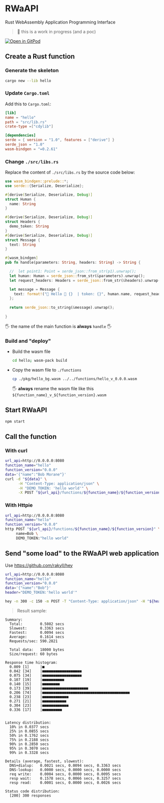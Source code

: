 # RWaAPI
Rust WebAssembly Application Programming Interface

> 🚧 this is a work in progress (and a poc)

[![Open in GitPod](https://gitpod.io/button/open-in-gitpod.svg)](https://gitpod.io/#https://github.com/k33g/rwaapi)

## Create a Rust function

### Generate the skeleton

```bash
cargo new --lib hello
```

### Update `Cargo.toml`

Add this to `Cargo.toml`:

```toml
[lib]
name = "hello"
path = "src/lib.rs"
crate-type =["cdylib"]

[dependencies]
serde = { version = "1.0", features = ["derive"] }
serde_json = "1.0"
wasm-bindgen = "=0.2.61"
```

### Change `./src/libs.rs`


Replace the content of `./src/libs.rs` by the source code below:

```rust
use wasm_bindgen::prelude::*;
use serde::{Serialize, Deserialize};

#[derive(Serialize, Deserialize, Debug)]
struct Human {
  name: String
}

#[derive(Serialize, Deserialize, Debug)]
struct Headers {
  demo_token: String
}
#[derive(Serialize, Deserialize, Debug)]
struct Message {
  text: String
}

#[wasm_bindgen]
pub fn handle(parameters: String, headers: String) -> String {

  //  let point1: Point = serde_json::from_str(p1).unwrap();
  let human: Human = serde_json::from_str(&parameters).unwrap();
  let request_headers: Headers = serde_json::from_str(&headers).unwrap();

  let message = Message {
    text: format!("👋 Hello 🤖 {}  | token: {}", human.name, request_headers.demo_token)
  };
  
  return serde_json::to_string(&message).unwrap();
  
}
```

🖐️ the name of the main function is **always** `handle` 🖐️

### Build and "deploy"

- Build the wasm file
  ```bash
  cd hello; wasm-pack build
  ```
- Copy the wasm file to `./functions`
  ```bash
  cp ./pkg/hello_bg.wasm ../../functions/hello_v_0.0.0.wasm
  ```
  🖐️ **always** rename the wasm file like this `${function_name}_v_${function_version}.wasm`

## Start RWaAPI

```bash
npm start
```

## Call the function

### With curl

```bash
url_api=http://0.0.0.0:8080
function_name="hello"
function_version="0.0.0"
data='{"name":"Bob Morane"}'
curl -d "${data}" \
      -H "Content-Type: application/json" \
      -H "DEMO_TOKEN: 'hello world'" \
      -X POST "${url_api}/functions/${function_name}/${function_version}"
```

### With Httpie

```bash
url_api=http://0.0.0.0:8080
function_name="hello"
function_version="0.0.0"
http POST "${url_api}/functions/${function_name}/${function_version}" \
     name=Bob \
     DEMO_TOKEN:"hello world"
```

## Send "some load" to the RWaAPI web application

Use https://github.com/rakyll/hey

```bash
url_api=http://0.0.0.0:8080
function_name="hello"
function_version="0.0.0"
data='{"name":"Bob"}'
header="DEMO_TOKEN:'hello world'"

hey -n 300 -c 150 -m POST -T "Content-Type: application/json" -H "${header}" -d ${data} "${url_api}/functions/${function_name}/${function_version}" 
```

> Result sample:
```text
Summary:
  Total:        0.5082 secs
  Slowest:      0.3363 secs
  Fastest:      0.0094 secs
  Average:      0.1614 secs
  Requests/sec: 590.2821
  
  Total data:   18000 bytes
  Size/request: 60 bytes

Response time histogram:
  0.009 [1]     |■
  0.042 [34]    |■■■■■■■■■■■■■■■■■■
  0.075 [34]    |■■■■■■■■■■■■■■■■■■
  0.107 [19]    |■■■■■■■■■■
  0.140 [15]    |■■■■■■■■
  0.173 [39]    |■■■■■■■■■■■■■■■■■■■■■
  0.206 [74]    |■■■■■■■■■■■■■■■■■■■■■■■■■■■■■■■■■■■■■■■■
  0.238 [23]    |■■■■■■■■■■■■
  0.271 [21]    |■■■■■■■■■■■
  0.304 [23]    |■■■■■■■■■■■■
  0.336 [17]    |■■■■■■■■■


Latency distribution:
  10% in 0.0377 secs
  25% in 0.0855 secs
  50% in 0.1762 secs
  75% in 0.2188 secs
  90% in 0.2850 secs
  95% in 0.3070 secs
  99% in 0.3328 secs

Details (average, fastest, slowest):
  DNS+dialup:   0.0021 secs, 0.0094 secs, 0.3363 secs
  DNS-lookup:   0.0000 secs, 0.0000 secs, 0.0000 secs
  req write:    0.0004 secs, 0.0000 secs, 0.0095 secs
  resp wait:    0.1578 secs, 0.0066 secs, 0.3257 secs
  resp read:    0.0001 secs, 0.0000 secs, 0.0026 secs

Status code distribution:
  [200] 300 responses
```
